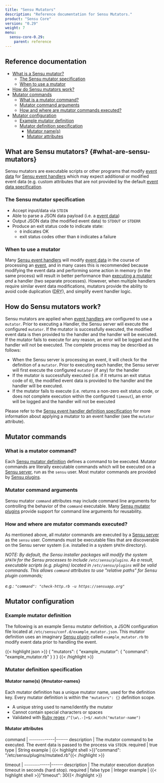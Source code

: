 ```yaml
---
title: "Sensu Mutators"
description: "Reference documentation for Sensu Mutators."
product: "Sensu Core"
version: "0.29"
weight: 7
menu:
  sensu-core-0.29:
    parent: reference
---
```


## Reference documentation

- [What is a Sensu mutator?](#what-are-sensu-mutators)
  - [The Sensu mutator specification](#the-sensu-mutator-specification)
  - [When to use a mutator](#when-to-use-a-mutator)
- [How do Sensu mutators work?](#how-do-sensu-mutators-work)
- [Mutator commands](#mutator-commands)
  - [What is a mutator command?](#what-is-a-mutator-command)
  - [Mutator command arguments](#mutator-command-arguments)
  - [How and where are mutator commands executed?](#how-and-where-are-mutator-commands-executed)
- [Mutator configuration](#mutator-configuration)
  - [Example mutator definition](#example-mutator-definition)
  - [Mutator definition specification](#mutator-definition-specification)
    - [Mutator name(s)](#mutator-names)
    - [Mutator attributes](#mutator-attributes)

## What are Sensu mutators? {#what-are-sensu-mutators}

Sensu mutators are executable scripts or other programs that modify [event
data][1] for [Sensu event handlers][2] which may expect additional or modified
event data (e.g. custom attributes that are not provided by the default [event
data specification][3].

### The Sensu mutator specification

- Accept input/data via `STDIN`
- Able to parse a JSON data payload (i.e. a [event data][1])
- Output JSON data (the modified event data) to `STDOUT` or `STDERR`
- Produce an exit status code to indicate state:
  - `0` indicates OK
  - exit status codes other than `0` indicates a failure

### When to use a mutator

Many [Sensu event handlers][2] will modify [event data][1] in the course of
processing an [event][9], and in many cases this is recommended because
modifying the event data and performing some action in memory (in the same
process) will result in better performance than [executing a mutator][5] _and_ a
handler (two separate processes). However, when multiple handlers require
similar event data modifications, mutators provide the ability to avoid code
duplication (<abbr title="DON'T REPEAT YOURSELF!">DRY</abbr>), and simplify
event handler logic.

## How do Sensu mutators work?

Sensu mutators are applied when [event handlers][2] are configured to use a
`mutator`. Prior to executing a Handler, the Sensu server will execute the
configured `mutator`. If the mutator is successfully executed, the modified
event data is then provided to the handler and the handler will be executed. If
the mutator fails to execute for any reason, an error will be logged and the
handler will not be executed. The complete process may be described as follows:

- When the Sensu server is processing an event, it will check for the definition
  of a `mutator`. Prior to executing each handler, the Sensu server will first
  execute the configured `mutator` (if any) for the handler
- If the mutator is successfully executed (i.e. if it returns an exit status
  code of `0`), the modified event data is provided to the handler and the
  handler will be executed.
- If the mutator fails to execute (i.e. returns a non-zero exit status code, or
  does not complete execution within the configured `timeout`), an error will be
  logged and the handler will not be executed

Please refer to the [Sensu event handler definition specification][8] for more
information about applying a mutator to an event handler (see the `mutator`
attribute).

## Mutator commands

### What is a mutator command?

Each [Sensu mutator definition][6] defines a command to be executed. Mutator
commands are literally executable commands which will be executed on a [Sensu
server][4], run as the `sensu` user. Most mutator commands are provided by
[Sensu plugins][7].

### Mutator command arguments

Sensu mutator `command` attributes may include command line arguments for
controlling the behavior of the `command` executable. Many [Sensu mutator
plugins][7] provide support for command line arguments for reusability.

### How and where are mutator commands executed?

As mentioned above, all mutator commands are executed by a [Sensu server][4] as
the `sensu` user. Commands must be executable files that are discoverable on the
Sensu server system (i.e. installed in a system `$PATH` directory).

_NOTE: By default, the Sensu installer packages will modify the system `$PATH`
for the Sensu processes to include `/etc/sensu/plugins`. As a result, executable
scripts (e.g. plugins) located in `/etc/sensu/plugins` will be valid commands.
This allows `command` attributes to use "relative paths" for Sensu plugin
commands;<br><br>e.g.: `"command": "check-http.rb -u https://sensuapp.org"`_

## Mutator configuration

### Example mutator definition

The following is an example Sensu mutator definition, a JSON configuration file
located at `/etc/sensu/conf.d/example_mutator.json`. This mutator definition
uses an imaginary [Sensu plugin][7] called `example_mutator.rb` to modify event
data prior to handling the event.

{{< highlight json >}}
{
  "mutators": {
    "example_mutator": {
      "command": "example_mutator.rb"
    }
  }
}
{{< /highlight >}}

### Mutator definition specification

#### Mutator name(s) {#mutator-names}

Each mutator definition has a unique mutator name, used for the definition key.
Every mutator definition is within the `"mutators": {}` definition scope.

- A unique string used to name/identify the mutator
- Cannot contain special characters or spaces
- Validated with [Ruby regex][10] `/^[\w\.-]+$/.match("mutator-name")`

#### Mutator attributes

command      | 
-------------|------
description  | The mutator command to be executed. The event data is passed to the process via `STDIN`.
required     | true
type         | String
example      | {{< highlight shell >}}"command": "/etc/sensu/plugins/mutated.rb"{{< /highlight >}}

timeout      | 
-------------|------
description  | The mutator execution duration timeout in seconds (hard stop).
required     | false
type         | Integer
example      | {{< highlight shell >}}"timeout": 30{{< /highlight >}}

[1]:  ../events#event-data
[2]:  ../handlers
[3]:  ../events#event-data-specification
[4]:  ../server
[5]:  #how-and-where-are-mutator-commands-executed
[6]:  #mutator-definition-specification
[7]:  ../plugins
[8]:  ../handlers#handler-definition-specification
[9]:  ../events
[10]: http://ruby-doc.org/core-2.2.0/Regexp.html
